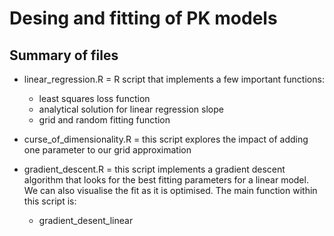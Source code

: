 # Desing and fitting of PK models

## Summary of files

* linear_regression.R = R script that implements a few important functions: 
    - least squares loss function
    - analytical solution for linear regression slope
    - grid and random fitting function

* curse_of_dimensionality.R = this script explores the impact of adding one 
parameter to our grid approximation

* gradient_descent.R = this script implements a gradient descent algorithm that 
looks for the best fitting parameters for a linear model. We can also visualise
the fit as it is optimised. The main function within this script is: 
    - gradient_desent_linear